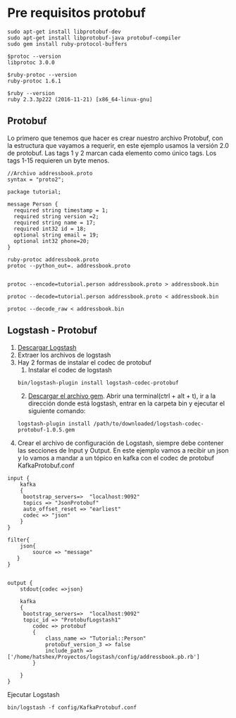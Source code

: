 # Pre requisitos protobuf
```
sudo apt-get install libprotobuf-dev
sudo apt-get install libprotobuf-java protobuf-compiler
sudo gem install ruby-protocol-buffers

$protoc --version
libprotoc 3.0.0

$ruby-protoc --version
ruby-protoc 1.6.1

$ruby --version
ruby 2.3.3p222 (2016-11-21) [x86_64-linux-gnu]
```
## Protobuf
Lo primero que tenemos que hacer es crear nuestro archivo Protobuf, con la estructura que vayamos a requerir, en este ejemplo usamos la versión 2.0 de protobuf.
Las tags 1 y 2 marcan cada elemento como único tags. Los tags 1-15 requieren un byte menos.


```
//Archivo addressbook.proto
syntax = "proto2";

package tutorial;

message Person {
  required string timestamp = 1;
  required string version =2;
  required string name = 17;
  required int32 id = 18;
  optional string email = 19;
  optional int32 phone=20;
}
```

```
ruby-protoc addressbook.proto  	
protoc --python_out=. addressbook.proto


protoc --encode=tutorial.person addressbook.proto > addressbook.bin

protoc --decode=tutorial.person addressbook.proto < addressbook.bin

protoc --decode_raw < addressbook.bin

```

## Logstash - Protobuf
1. [Descargar Logstash](https://www.elastic.co/downloads/logstash)
2. Extraer los archivos de logstash
3. Hay 2 formas de instalar el codec de protobuf
	1. Instalar el codec de logstash
	```
	bin/logstash-plugin install logstash-codec-protobuf
	```
	2. [Descargar el archivo gem](https://rubygems.org/downloads/logstash-codec-protobuf-1.0.5.gem). Abrir una terminal(ctrl + alt + t), ir a la dirección donde está logstash, entrar en la carpeta bin y ejecutar el siguiente comando:
	```
	logstash-plugin install /path/to/downloaded/logstash-codec-protobuf-1.0.5.gem
	```
4. Crear el archivo de configuración de Logstash, siempre debe contener las secciones de Input y Output. En este ejemplo vamos a recibir un json y lo vamos a mandar a un tópico en kafka con el codec de protobuf KafkaProtobuf.conf

```
input {
    kafka
    {
     bootstrap_servers=>  "localhost:9092"
     topics => "JsonProtobuf"   
     auto_offset_reset => "earliest"
     codec => "json"
    }
}

filter{
    json{
        source => "message"
   }
}


output {
    stdout{codec =>json}

    kafka
    {
     bootstrap_servers=>  "localhost:9092"
     topic_id => "ProtobufLogstash1"
        codec => protobuf
        {
            class_name => "Tutorial::Person"
            protobuf_version_3 => false
            include_path => ['/home/hatshex/Proyectos/logstash/config/addressbook.pb.rb']
        }

    }
}
```


Ejecutar Logstash
```
bin/logstash -f config/KafkaProtobuf.conf
```
